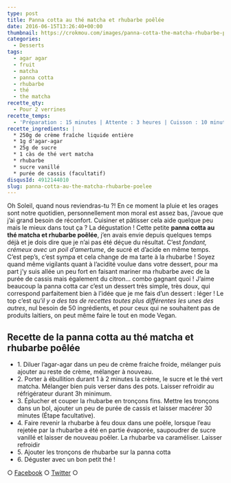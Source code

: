 ```yaml
---
type: post
title: Panna cotta au thé matcha et rhubarbe poêlée
date: 2016-06-15T13:26:40+00:00
thumbnail: https://crokmou.com/images/panna-cotta-the-matcha-rhubarbe-poelee-crokmou-blog-culinaire.jpg
categories:
  - Desserts
tags:
  - agar agar
  - fruit
  - matcha
  - panna cotta
  - rhubarbe
  - thé
  - the matcha
recette_qty:
  - Pour 2 verrines
recette_temps:
  - 'Préparation : 15 minutes | Attente : 3 heures | Cuisson : 10 minutes'
recette_ingredients: |
  * 250g de crème fraîche liquide entière
  * 1g d'agar-agar
  * 25g de sucre
  * 1 càs de thé vert matcha
  * rhubarbe
  * sucre vanillé
  * purée de cassis (facultatif)
disqusId: 4912144010
slug: panna-cotta-au-the-matcha-rhubarbe-poelee
---
```


Oh Soleil, quand nous reviendras-tu ?! En ce moment la pluie et les orages sont notre quotidien, personnellement mon moral est assez bas, j’avoue que j’ai grand besoin de réconfort. Cuisiner et pâtisser cela aide quelque peu mais le mieux dans tout ça ? La dégustation ! Cette petite **panna cotta au thé matcha et rhubarbe poêlée**, j’en avais envie depuis quelques temps déjà et je dois dire que je n’ai pas été déçue du résultat. C’est _fondant, crémeux avec un poil d’amertume_, de sucré et d’acide en même temps. C’est pep’s, c’est sympa et cela change de ma tarte à la rhubarbe ! Soyez quand même vigilants quant à l’acidité voulue dans votre dessert, pour ma part j’y suis allée un peu fort en faisant mariner ma rhubarbe avec de la purée de cassis mais également du citron… combo gagnant quoi ! J’aime beaucoup la panna cotta car c’est un dessert très simple, très doux, qui correspond parfaitement bien à l’idée que je me fais d’un dessert : léger ! Le top c’est qu’_il y a des tas de recettes toutes plus différentes les unes des autres_, nul besoin de 50 ingrédients, et pour ceux qui ne souhaitent pas de produits laitiers, on peut même faire le tout en mode Vegan.

## **Recette de la panna cotta au thé matcha et rhubarbe poêlée**

* 1\. Diluer l’agar-agar dans un peu de crème fraiche froide, mélanger puis ajouter au reste de crème, mélanger à nouveau.
* 2\. Porter à ébullition durant 1 à 2 minutes la crème, le sucre et le thé vert matcha. Mélanger bien puis verser dans des pots. Laisser refroidir au réfrigérateur durant 3h minimum.
* 3\. Éplucher et couper la rhubarbe en tronçons fins. Mettre les tronçons dans un bol, ajouter un peu de purée de cassis et laisser macérer 30 minutes (Étape facultative).
* 4\. Faire revenir la rhubarbe à feu doux dans une poêle, lorsque l’eau rejetée par la rhubarbe a été en partie évaporée, saupoudrer de sucre vanillé et laisser de nouveau poêler. La rhubarbe va caraméliser. Laisser refroidir
* 5\. Ajouter les tronçons de rhubarbe sur la panna cotta
* 6\. Déguster avec un bon petit thé !

○ [Facebook](https://www.facebook.com/crokmou.blog) ○ [Twitter](https://twitter.com/Crokmou) ○